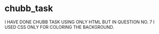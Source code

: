 # chubb_task
<html>
  <head>
    <title> chubb assignment </title>
  </head>
  <body>
    <p> I HAVE DONE CHUBB TASK USING ONLY HTML BUT IN QUESTION NO. 7
      I USED CSS ONLY FOR COLORING THE BACKGROUND. </P>
  </body>
  </html>
